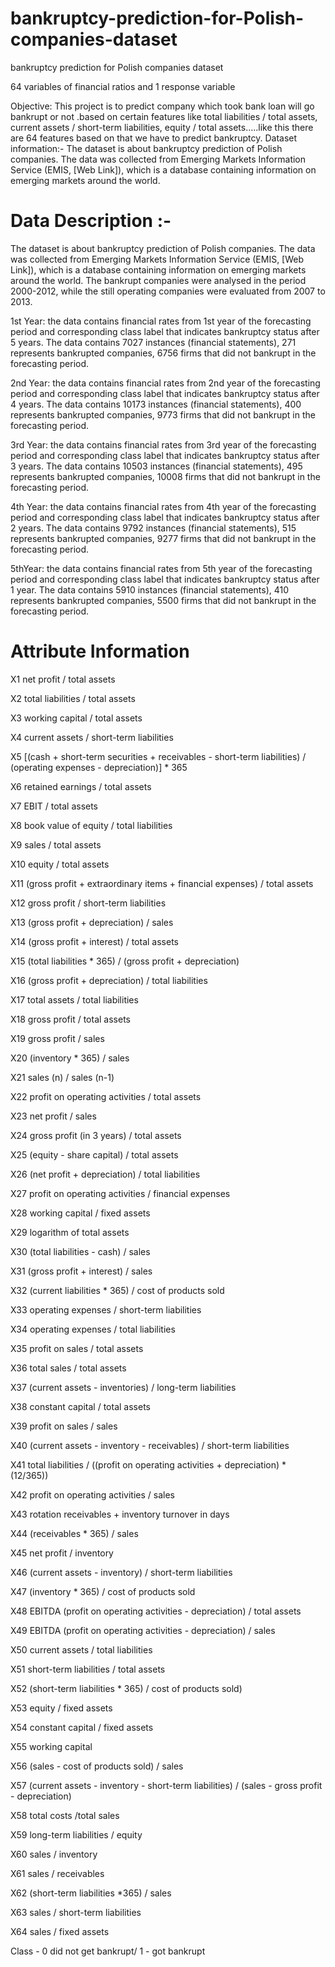 # bankruptcy-prediction-for-Polish-companies-dataset
bankruptcy prediction for Polish companies dataset


64 variables of financial ratios and 1 response variable

Objective:
This project is to predict company which took bank loan will go bankrupt or not .based on certain features like total liabilities / total assets, current assets / short-term liabilities, equity / total assets…..like this there are 64 features based on that we have to predict bankruptcy. Dataset information:- The dataset is about bankruptcy prediction of Polish companies. The data was collected from Emerging Markets Information Service (EMIS, [Web Link]), which is a database containing information on emerging markets around the world.

# Data Description :-
The dataset is about bankruptcy prediction of Polish companies. The data was collected from Emerging Markets Information Service (EMIS, [Web Link]), which is a database containing information on emerging markets around the world. The bankrupt companies were analysed in the period 2000-2012, while the still operating companies were evaluated from 2007 to 2013.

1st Year: the data contains financial rates from 1st year of the forecasting period and corresponding class label that indicates bankruptcy status after 5 years. The data contains 7027 instances (financial statements), 271 represents bankrupted companies, 6756 firms that did not bankrupt in the forecasting period.

2nd Year: the data contains financial rates from 2nd year of the forecasting period and corresponding class label that indicates bankruptcy status after 4 years. The data contains 10173 instances (financial statements), 400 represents bankrupted companies, 9773 firms that did not bankrupt in the forecasting period.

3rd Year: the data contains financial rates from 3rd year of the forecasting period and corresponding class label that indicates bankruptcy status after 3 years. The data contains 10503 instances (financial statements), 495 represents bankrupted companies, 10008 firms that did not bankrupt in the forecasting period.

4th Year: the data contains financial rates from 4th year of the forecasting period and corresponding class label that indicates bankruptcy status after 2 years. The data contains 9792 instances (financial statements), 515 represents bankrupted companies, 9277 firms that did not bankrupt in the forecasting period.

5thYear: the data contains financial rates from 5th year of the forecasting period and corresponding class label that indicates bankruptcy status after 1 year. The data contains 5910 instances (financial statements), 410 represents bankrupted companies, 5500 firms that did not bankrupt in the forecasting period.

# Attribute Information
X1 net profit / total assets

X2 total liabilities / total assets

X3 working capital / total assets

X4 current assets / short-term liabilities

X5 [(cash + short-term securities + receivables - short-term liabilities) / (operating expenses - depreciation)] * 365

X6 retained earnings / total assets

X7 EBIT / total assets

X8 book value of equity / total liabilities

X9 sales / total assets

X10 equity / total assets

X11 (gross profit + extraordinary items + financial expenses) / total assets

X12 gross profit / short-term liabilities

X13 (gross profit + depreciation) / sales

X14 (gross profit + interest) / total assets

X15 (total liabilities * 365) / (gross profit + depreciation)

X16 (gross profit + depreciation) / total liabilities

X17 total assets / total liabilities

X18 gross profit / total assets

X19 gross profit / sales

X20 (inventory * 365) / sales

X21 sales (n) / sales (n-1)

X22 profit on operating activities / total assets

X23 net profit / sales

X24 gross profit (in 3 years) / total assets

X25 (equity - share capital) / total assets

X26 (net profit + depreciation) / total liabilities

X27 profit on operating activities / financial expenses

X28 working capital / fixed assets

X29 logarithm of total assets

X30 (total liabilities - cash) / sales

X31 (gross profit + interest) / sales

X32 (current liabilities * 365) / cost of products sold

X33 operating expenses / short-term liabilities

X34 operating expenses / total liabilities

X35 profit on sales / total assets

X36 total sales / total assets

X37 (current assets - inventories) / long-term liabilities

X38 constant capital / total assets

X39 profit on sales / sales

X40 (current assets - inventory - receivables) / short-term liabilities

X41 total liabilities / ((profit on operating activities + depreciation) * (12/365))

X42 profit on operating activities / sales

X43 rotation receivables + inventory turnover in days

X44 (receivables * 365) / sales

X45 net profit / inventory

X46 (current assets - inventory) / short-term liabilities

X47 (inventory * 365) / cost of products sold

X48 EBITDA (profit on operating activities - depreciation) / total assets

X49 EBITDA (profit on operating activities - depreciation) / sales

X50 current assets / total liabilities

X51 short-term liabilities / total assets

X52 (short-term liabilities * 365) / cost of products sold)

X53 equity / fixed assets

X54 constant capital / fixed assets

X55 working capital

X56 (sales - cost of products sold) / sales

X57 (current assets - inventory - short-term liabilities) / (sales - gross profit - depreciation)

X58 total costs /total sales

X59 long-term liabilities / equity

X60 sales / inventory

X61 sales / receivables

X62 (short-term liabilities *365) / sales

X63 sales / short-term liabilities

X64 sales / fixed assets

Class - 0 did not get bankrupt/ 1 - got bankrupt

